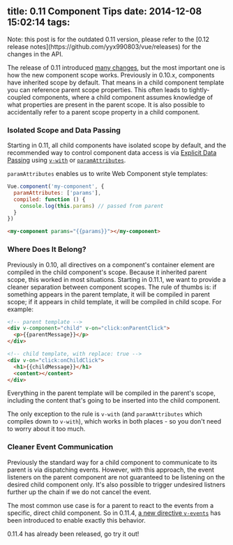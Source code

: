 title: 0.11 Component Tips
date: 2014-12-08 15:02:14
tags:
---

<p class="tip">Note: this post is for the outdated 0.11 version, please refer to the [0.12 release notes](https://github.com/yyx990803/vue/releases) for the changes in the API.</p>

The release of 0.11 introduced [many changes](https://github.com/yyx990803/vue/blob/master/changes.md), but the most important one is how the new component scope works. Previously in 0.10.x, components have inherited scope by default. That means in a child component template you can reference parent scope properties. This often leads to tightly-coupled components, where a child component assumes knowledge of what properties are present in the parent scope. It is also possible to accidentally refer to a parent scope property in a child component.

<!-- more -->

### Isolated Scope and Data Passing

Starting in 0.11, all child components have isolated scope by default, and the recommended way to control component data access is via [Explicit Data Passing](/guide/components.html#Explicit_Data_Passing) using [`v-with`](/api/directives.html#v-with) or [`paramAttributes`](/api/options.html#paramAttributes).

`paramAttributes` enables us to write Web Component style templates:

``` js
Vue.component('my-component', {
  paramAttributes: ['params'],
  compiled: function () {
    console.log(this.params) // passed from parent
  }
})
```

``` html
<my-component params="{{params}}"></my-component>
```

### Where Does It Belong?

Previously in 0.10, all directives on a component's container element are compiled in the child component's scope. Because it inherited parent scope, this worked in most situations. Starting in 0.11.1, we want to provide a cleaner separation between component scopes. The rule of thumbs is: if something appears in the parent template, it will be compiled in parent scope; if it appears in child template, it will be compiled in child scope. For example:

``` html
<!-- parent template -->
<div v-component="child" v-on="click:onParentClick">
  <p>{{parentMessage}}</p>
</div>
```

``` html
<!-- child template, with replace: true -->
<div v-on="click:onChildClick">
  <h1>{{childMessage}}</h1>
  <content></content>
</div>
```

Everything in the parent template will be compiled in the parent's scope, including the content that's going to be inserted into the child component.

The only exception to the rule is `v-with` (and `paramAttributes` which compiles down to `v-with`), which works in both places - so you don't need to worry about it too much.

### Cleaner Event Communication

Previously the standard way for a child component to communicate to its parent is via dispatching events. However, with this approach, the event listeners on the parent component are not guaranteed to be listening on the desired child component only. It's also possible to trigger undesired listners further up the chain if we do not cancel the event.

The most common use case is for a parent to react to the events from a specific, direct child component. So in 0.11.4, [a new directive `v-events`](/api/directives.html#v-events) has been introduced to enable exactly this behavior.

0.11.4 has already been released, go try it out!
